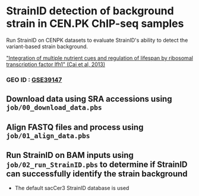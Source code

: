 # StrainID detection of background strain in CEN.PK ChIP-seq samples

Run StrainID on CENPK datasets to evaluate StrainID's ability to detect the variant-based strain background.

["Integration of multiple nutrient cues and regulation of lifespan by ribosomal transcription factor Ifh1" (Cai et al, 2013)](https://pubmed.ncbi.nlm.nih.gov/24035395/)
### GEO ID : [GSE39147](https://www.ncbi.nlm.nih.gov/geo/query/acc.cgi?acc=GSE39147)


## Download data using SRA accessions using `job/00_download_data.pbs`

## Align FASTQ files and process using `job/01_align_data.pbs`

## Run StrainID on BAM inputs using `job/02_run_StrainID.pbs` to determine if StrainID can successfully identify the strain background
- The default sacCer3 StrainID database is used
